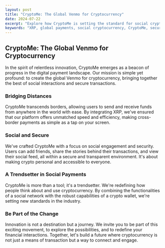 ```yaml
---
layout: post
title: "CryptoMe: The Global Venmo for Cryptocurrency"
date: 2024-07-22
excerpt: "Explore how CryptoMe is setting the standard for social cryptocurrency payments, enabling users to connect and transact globally."
keywords: "XRP, global payments, social cryptocurrency, CryptoMe, secure transactions, cross-border payments"
---
```


## CryptoMe: The Global Venmo for Cryptocurrency

In the spirit of relentless innovation, CryptoMe emerges as a beacon of progress in the digital payment landscape. Our mission is simple yet profound: to create the global Venmo for cryptocurrency, bringing together the best of social interactions and secure transactions.

### Bridging Distances

CryptoMe transcends borders, allowing users to send and receive funds from anywhere in the world with ease. By integrating XRP, we've ensured that our platform offers unmatched speed and efficiency, making cross-border payments as simple as a tap on your screen.

### Social and Secure

We've crafted CryptoMe with a focus on social engagement and security. Users can add friends, share the stories behind their transactions, and view their social feed, all within a secure and transparent environment. It's about making crypto personal and accessible to everyone.

### A Trendsetter in Social Payments

CryptoMe is more than a tool; it's a trendsetter. We're redefining how people think about and use cryptocurrency. By combining the functionalities of a social network with the robust capabilities of a crypto wallet, we're setting new standards in the industry.

### Be Part of the Change

Innovation is not a destination but a journey. We invite you to be part of this exciting movement, to explore the possibilities, and to redefine your financial interactions. Together, let's build a future where cryptocurrency is not just a means of transaction but a way to connect and engage.